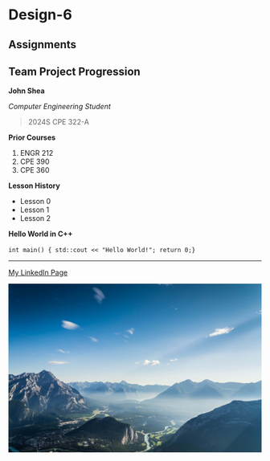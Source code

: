# Design-6
## Assignments
## Team Project Progression

**John Shea**

*Computer Engineering Student*

> 2024S CPE 322-A

**Prior Courses**
1. ENGR 212
2. CPE 390
3. CPE 360

**Lesson History**
- Lesson 0
- Lesson 1
- Lesson 2


**Hello World in C++**

`int main() {
    std::cout << "Hello World!";
    return 0;}`

---

[My LinkedIn Page](https://www.linkedin.com/in/john-shea-a608351a6/)

![Mountain Picture](MountainPic.jpg)

